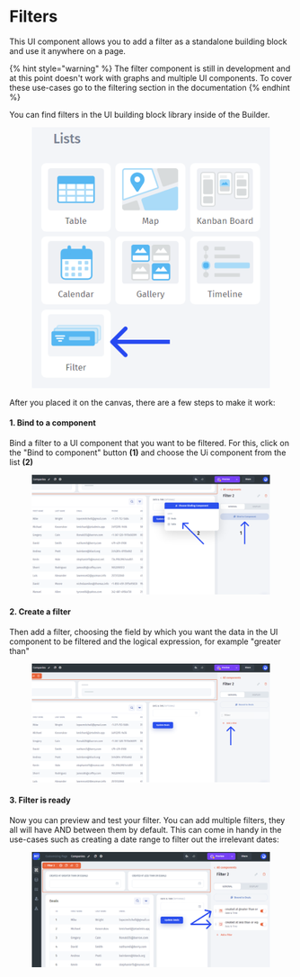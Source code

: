 # Filters

This UI component allows you to add a filter as a standalone building block and use it anywhere on a page.

{% hint style="warning" %}
The filter component is still in development and at this point doesn't work with graphs and multiple UI components. To cover these use-cases go to the filtering section in the documentation
{% endhint %}

You can find filters in the UI building block library inside of the Builder.

<figure><img src="../../.gitbook/assets/Group 764.png" alt=""><figcaption></figcaption></figure>

After you placed it on the canvas, there are a few steps to make it work:

#### 1. Bind to a component

Bind a filter to a UI component that you want to be filtered. For this, click on the "Bind to component" button **(1)** and choose the Ui component from the list **(2)**

<figure><img src="../../.gitbook/assets/Group 766.png" alt=""><figcaption></figcaption></figure>

#### 2. Create a filter

Then add a filter, choosing the field by which you want the data in the UI component to be filtered and the logical expression, for example "greater than"

<figure><img src="../../.gitbook/assets/Group 767.png" alt=""><figcaption></figcaption></figure>

#### 3. Filter is ready

Now you can preview and test your filter. You can add multiple filters, they all will have AND between them by default. This can come in handy in the use-cases such as creating a date range to filter out the irrelevant dates:

<figure><img src="../../.gitbook/assets/ssdjxhc.png" alt=""><figcaption></figcaption></figure>



